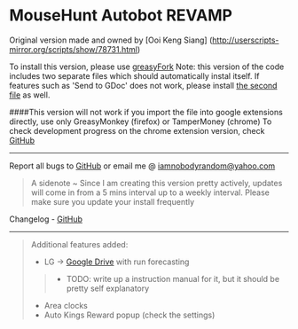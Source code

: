 MouseHunt Autobot REVAMP
=========

Original version made and owned by [Ooi Keng Siang]
(http://userscripts-mirror.org/scripts/show/78731.html)

To install this version, please use [greasyFork](https://greasyfork.org/en/scripts/6092-mousehunt-autobot)
Note: this version of the code includes two separate files which should automatically instal itself. If features such as 'Send to GDoc' does not work, please install [the second file](https://greasyfork.org/en/scripts/6094-mousehunt-autobot-additional-thing) as well.

####This version will not work if you import the file into google extensions directly, use only GreasyMonkey (firefox) or TamperMoney (chrome)
To check development progress on the chrome extension version, check [GitHub](https://github.com/nobodyrandom/mhAutobot/tree/master/chromeExtension)
*****
Report all bugs to [GitHub](https://github.com/nobodyrandom/mhAutobot/issues) or email me @ <iamnobodyrandom@yahoo.com>   
>A sidenote ~ Since I am creating this version pretty actively, updates will come in from a 5 mins interval up to a weekly interval. Please make sure you update your install frequently   

Changelog - [GitHub](https://github.com/nobodyrandom/mhAutobot/commits/master)
*****
>Additional features added:
>*	LG -> [Google Drive](https://docs.google.com/spreadsheet/ccc?key=0Ag_KH_nuVUjbdGtldjJkWUJ4V1ZpUDVwd1FVM0RTM1E&usp=sharing) with run forecasting
> >* TODO: write up a instruction manual for it, but it should be pretty self explanatory
>*	Area clocks
>*	Auto Kings Reward popup (check the settings)